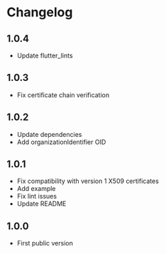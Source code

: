 # Changelog

## 1.0.4

- Update flutter_lints

## 1.0.3

- Fix certificate chain verification

## 1.0.2

- Update dependencies
- Add organizationIdentifier OID

## 1.0.1

- Fix compatibility with version 1 X509 certificates
- Add example
- Fix lint issues
- Update README

## 1.0.0

- First public version
